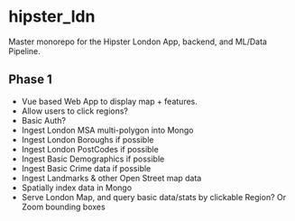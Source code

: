 # hipster_ldn

Master monorepo for the Hipster London App, backend, and ML/Data Pipeline.

## Phase 1

* Vue based Web App to display map + features.
* Allow users to click regions?
* Basic Auth?
* Ingest London MSA multi-polygon into Mongo
* Ingest London Boroughs if possible
* Ingest London PostCodes if possible
* Ingest Basic Demographics if possible
* Ingest Basic Crime data if possible
* Ingest Landmarks & other Open Street map data
* Spatially index data in Mongo
* Serve London Map, and query basic data/stats by clickable Region? Or Zoom bounding boxes
